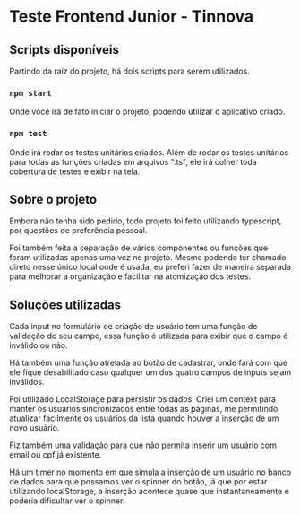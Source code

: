# Teste Frontend Junior - Tinnova

## Scripts disponíveis

Partindo da raíz do projeto, há dois scripts para serem utilizados.

### `npm start`

Onde você irá de fato iniciar o projeto, podendo utilizar o aplicativo criado.

### `npm test`

Onde irá rodar os testes unitários criados. Além de rodar os testes unitários para todas as funções criadas em arquivos ".ts", ele irá colher toda cobertura de testes e exibir na tela.

## Sobre o projeto

Embora não tenha sido pedido, todo projeto foi feito utilizando typescript, por questões de preferência pessoal.

Foi também feita a separação de vários componentes ou funções que foram utilizadas apenas uma vez no projeto. Mesmo podendo ter chamado direto nesse único local onde é usada, eu preferi fazer de maneira separada para melhorar a organização e facilitar na atomização dos testes.

## Soluções utilizadas

Cada input no formulário de criação de usuário tem uma função de validação do seu campo, essa função é utilizada para exibir que o campo é inválido ou não.

Há também uma função atrelada ao botão de cadastrar, onde fará com que ele fique desabilitado caso qualquer um dos quatro campos de inputs sejam inválidos.

Foi utilizado LocalStorage para persistir os dados. Criei um context para manter os usuários sincronizados entre todas as páginas, me permitindo atualizar facilmente os usuários da lista quando houver a inserção de um novo usuário.

Fiz também uma validação para que não permita inserir um usuário com email ou cpf já existente.

Há um timer no momento em que simula a inserção de um usuário no banco de dados para que possamos ver o spinner do botão, já que por estar utilizando localStorage, a inserção acontece quase que instantaneamente e poderia dificultar ver o spinner.



